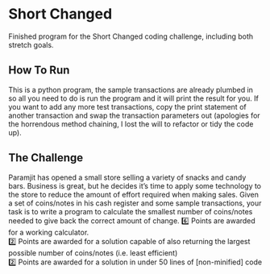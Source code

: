 # Short Changed

Finished program for the Short Changed coding challenge, including both stretch goals.

## How To Run

This is a python program, the sample transactions are already plumbed in so all you need to do is run the program and it will print the result for you. If you want to add any more 
test transactions, copy the print statement of another transaction and swap the transaction parameters out (apologies for the horrendous method chaining, I lost the will to 
refactor or tidy the code up).

## The Challenge

Paramjit has opened a small store selling a variety of snacks and candy bars. Business is great, but he decides it’s time to apply some technology to the store to reduce the amount of effort required when making sales. Given a set of coins/notes in his cash register and some sample transactions, your task is to write a program to calculate the smallest number of coins/notes needed to give back the correct amount of change.
:six:  Points are awarded for a working calculator.  
:two:  Points are awarded for a solution capable of also returning the largest possible number of coins/notes (i.e. least efficient)  
:two:  Points are awarded for a solution in under 50 lines of [non-minified] code  